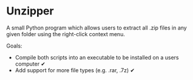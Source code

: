 # Unzipper
A small Python program which allows users to extract all .zip files in any given folder using the right-click context menu.

Goals: 
  - Compile both scripts into an executable to be installed on a users computer ✔
  - Add support for more file types (e.g. .rar, .7z) ✔
